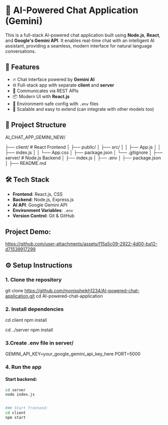 # 💬 AI-Powered Chat Application (Gemini)

This is a full-stack AI-powered chat application built using **Node.js**, **React**, and **Google's Gemini API**. It enables real-time chat with an intelligent AI assistant, providing a seamless, modern interface for natural language conversations.

## 🚀 Features

- 🔥 Chat interface powered by **Gemini AI**
- 🌐 Full-stack app with separate **client** and **server**
- 📡 Communicates via REST APIs
- 📦 Modern UI with **React.js**
- 🌱 Environment-safe config with `.env` files
- 🧠 Scalable and easy to extend (can integrate with other models too)

## 📁 Project Structure

AI_CHAT_APP_GEMINI_NEW/

├── client/ # React Frontend
│ ├── public/
│ ├── src/
│ │ ├── App.js
│ │ ├── index.js
│ │ └── App.css
│ ├── package.json
│ └── .gitignore
│
├── server/ # Node.js Backend
│ ├── index.js
│ ├── .env
│ ├── package.json
│
├── README.md



## 🛠️ Tech Stack

- **Frontend**: React.js, CSS
- **Backend**: Node.js, Express.js
- **AI API**: Google Gemini API
- **Environment Variables**: `.env`
- **Version Control**: Git & GitHub

## Project Demo:
https://github.com/user-attachments/assets/f15a5c09-2922-4d00-ba12-d71539917299


## ⚙️ Setup Instructions

### 1. Clone the repository
git clone https://github.com/monissheikh1234/AI-powered-chat-application.git
cd AI-powered-chat-application


### 2. Install dependencies
cd client
npm install

cd ../server
npm install


### 3.Create .env file in server/
GEMINI_API_KEY=your_google_gemini_api_key_here
PORT=5000


### 4. Run the app

#### Start backend:
```bash
cd server
node index.js


### Start frontend:
cd client
npm start



